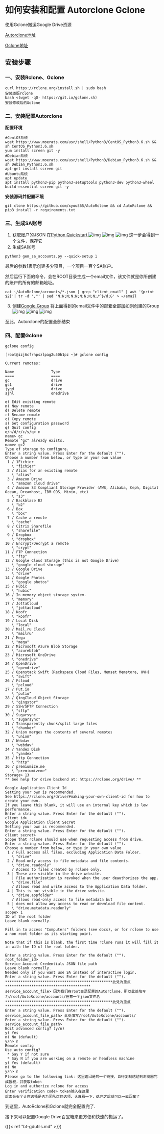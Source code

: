 # 如何安装和配置 Autorclone Gclone


使用Gclone搬运Google Drive资源

<!--more-->

[Autorclone地址](https://github.com/xyou365/AutoRclone/)

[Gclone地址](https://www.hostloc.com/thread-643808-1-1.html)

## 安装步骤

### 一、安装Rclone、Gclone

```
curl https://rclone.org/install.sh | sudo bash
安装原版rclone
bash <(wget -qO- https://git.io/gclone.sh)
安装修改后的Gclone
```

### 二、安装配置Autorclone

**配置环境**

```
#CentOS系统
wget https://www.moerats.com/usr/shell/Python3/CentOS_Python3.6.sh && sh CentOS_Python3.6.sh
yum install screen git -y
#Debian系统
wget https://www.moerats.com/usr/shell/Python3/Debian_Python3.6.sh && sh Debian_Python3.6.sh
apt-get install screen git 
#Ubuntu系统
apt update
apt install python3-pip python3-setuptools python3-dev python3-wheel build-essential screen git -y
```

**安装源码并配置环境**

```
git clone https://github.com/xyou365/AutoRclone && cd AutoRclone && pip3 install -r requirements.txt
```

### 三、生成SA账号

1. 获取账户的JSON
   在[Python Quickstart ](https://developers.google.com/drive/api/v3/quickstart/python)
   ![img](https://nashome-image-bucket.oss-cn-shanghai.aliyuncs.com/Images/AutoRclone/1.png)
   ![img](https://nashome-image-bucket.oss-cn-shanghai.aliyuncs.com/Images/AutoRclone/2.png)
   ![img](https://nashome-image-bucket.oss-cn-shanghai.aliyuncs.com/Images/AutoRclone/3.png)
   这一步会得到一个文件，保存它
2. 生成SA账号
```
python3 gen_sa_accounts.py --quick-setup 1
```
最后的参数1表示创建多少项目，一个项目一百个SA账户。

然后运行下面的命令，会在ROOT目录生成一个email文件，该文件就是你所创建的账户的所有的邮箱地址。
```
cat ~/AutoRclone/accounts/*.json | grep "client_email" | awk '{print $2}'| tr -d ',"' | sed 'N;N;N;N;N;N;N;N;N;/^$/d;G' > ~/email
```
3. 创建[Google Group](https://groups.google.com/)
   将上面得到的email文件中的邮箱全部加如刚创建的Group
    ![img](https://nashome-image-bucket.oss-cn-shanghai.aliyuncs.com/Images/AutoRclone/4.png)
    ![img](https://nashome-image-bucket.oss-cn-shanghai.aliyuncs.com/Images/AutoRclone/5.png)
    ![img](https://nashome-image-bucket.oss-cn-shanghai.aliyuncs.com/Images/AutoRclone/6.png)


至此，Autorclone的配置全部结束

### 四、配置Gclone

```
gclone config

[root@izj6cfrhpszlpag2u50h1pz ~]# gclone config

Current remotes:

Name                 Type
====                 ====
gc                   drive
gc1                  drive
jygd                 drive
sjhl                 onedrive

e) Edit existing remote
n) New remote
d) Delete remote
r) Rename remote
c) Copy remote
s) Set configuration password
q) Quit config
e/n/d/r/c/s/q> n
name> gc
Remote "gc" already exists.
name> gc2
Type of storage to configure.
Enter a string value. Press Enter for the default ("").
Choose a number from below, or type in your own value
 1 / 1Fichier
   \ "fichier"
 2 / Alias for an existing remote
   \ "alias"
 3 / Amazon Drive
   \ "amazon cloud drive"
 4 / Amazon S3 Compliant Storage Provider (AWS, Alibaba, Ceph, Digital Ocean, Dreamhost, IBM COS, Minio, etc)
   \ "s3"
 5 / Backblaze B2
   \ "b2"
 6 / Box
   \ "box"
 7 / Cache a remote
   \ "cache"
 8 / Citrix Sharefile
   \ "sharefile"
 9 / Dropbox
   \ "dropbox"
10 / Encrypt/Decrypt a remote
   \ "crypt"
11 / FTP Connection
   \ "ftp"
12 / Google Cloud Storage (this is not Google Drive)
   \ "google cloud storage"
13 / Google Drive
   \ "drive"
14 / Google Photos
   \ "google photos"
15 / Hubic
   \ "hubic"
16 / In memory object storage system.
   \ "memory"
17 / JottaCloud
   \ "jottacloud"
18 / Koofr
   \ "koofr"
19 / Local Disk
   \ "local"
20 / Mail.ru Cloud
   \ "mailru"
21 / Mega
   \ "mega"
22 / Microsoft Azure Blob Storage
   \ "azureblob"
23 / Microsoft OneDrive
   \ "onedrive"
24 / OpenDrive
   \ "opendrive"
25 / Openstack Swift (Rackspace Cloud Files, Memset Memstore, OVH)
   \ "swift"
26 / Pcloud
   \ "pcloud"
27 / Put.io
   \ "putio"
28 / QingCloud Object Storage
   \ "qingstor"
29 / SSH/SFTP Connection
   \ "sftp"
30 / Sugarsync
   \ "sugarsync"
31 / Transparently chunk/split large files
   \ "chunker"
32 / Union merges the contents of several remotes
   \ "union"
33 / Webdav
   \ "webdav"
34 / Yandex Disk
   \ "yandex"
35 / http Connection
   \ "http"
36 / premiumize.me
   \ "premiumizeme"
Storage> 13
** See help for drive backend at: https://rclone.org/drive/ **

Google Application Client Id
Setting your own is recommended.
See https://rclone.org/drive/#making-your-own-client-id for how to create your own.
If you leave this blank, it will use an internal key which is low performance.
Enter a string value. Press Enter for the default ("").
client_id> 
Google Application Client Secret
Setting your own is recommended.
Enter a string value. Press Enter for the default ("").
client_secret> 
Scope that rclone should use when requesting access from drive.
Enter a string value. Press Enter for the default ("").
Choose a number from below, or type in your own value
 1 / Full access all files, excluding Application Data Folder.
   \ "drive"
 2 / Read-only access to file metadata and file contents.
   \ "drive.readonly"
   / Access to files created by rclone only.
 3 | These are visible in the drive website.
   | File authorization is revoked when the user deauthorizes the app.
   \ "drive.file"
   / Allows read and write access to the Application Data folder.
 4 | This is not visible in the drive website.
   \ "drive.appfolder"
   / Allows read-only access to file metadata but
 5 | does not allow any access to read or download file content.
   \ "drive.metadata.readonly"
scope> 1
ID of the root folder
Leave blank normally.

Fill in to access "Computers" folders (see docs), or for rclone to use
a non root folder as its starting point.

Note that if this is blank, the first time rclone runs it will fill it
in with the ID of the root folder.

Enter a string value. Press Enter for the default ("").
root_folder_id> 
Service Account Credentials JSON file path 
Leave blank normally.
Needed only if you want use SA instead of interactive login.
Enter a string value. Press Enter for the default ("").
*************************************************此处为重点***************************************
service_account_file> 因为我们在root目录配置的Autorclone，所以此处填写为/root/AutoRclone/accounts/任意一个json文件名
*************************************************此处为重点***************************************
Enter a string value. Press Enter for the default ("").
service_account_file_path> 此处填写/root/AutoRclone/accounts/
Enter a string value. Press Enter for the default ("").
service_account_file_path> 
Edit advanced config? (y/n)
y) Yes
n) No (default)
y/n> n
Remote config
Use auto config?
 * Say Y if not sure
 * Say N if you are working on a remote or headless machine
y) Yes (default)
n) No
y/n> n
Please go to the following link: 这里返回是的一个链接，自行复制粘贴到浏览器完成授权，并获取token
Log in and authorize rclone for access
Enter verification code> token输入在这里
后面会有个让你选择是否为团队盘的选项，认真看一下，选完之后就可以一直回车了
```

到这里，AutoRclone和Gclone就完全配置完了.

接下来可以配置Google Drive百宝箱来更方便和快速的搬运了。

({{< ref "bt-gdutils.md" >}})
